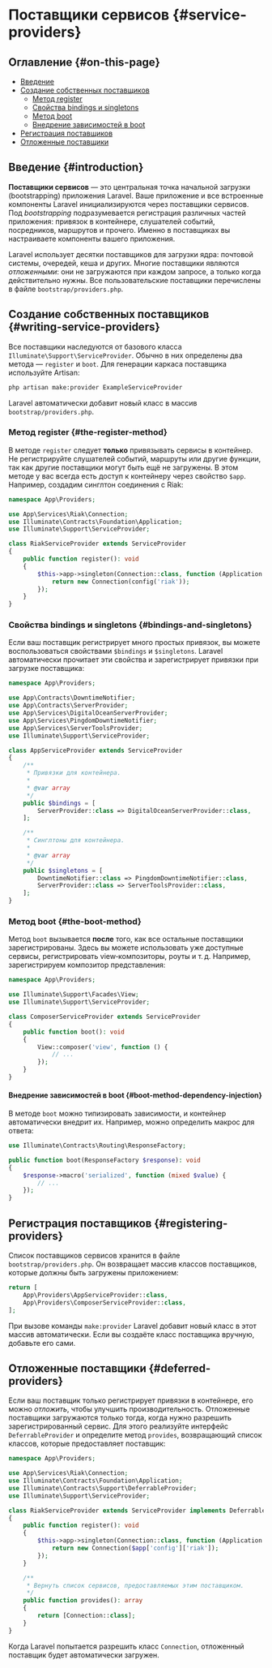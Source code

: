 # Поставщики сервисов {#service-providers}

## Оглавление {#on-this-page}

- [Введение](#introduction)
- [Создание собственных поставщиков](#writing-service-providers)
  - [Метод register](#the-register-method)
  - [Свойства bindings и singletons](#bindings-and-singletons)
  - [Метод boot](#the-boot-method)
  - [Внедрение зависимостей в boot](#boot-method-dependency-injection)
- [Регистрация поставщиков](#registering-providers)
- [Отложенные поставщики](#deferred-providers)

## Введение {#introduction}

**Поставщики сервисов** — это центральная точка начальной загрузки (bootstrapping) приложения Laravel. Ваше приложение и все встроенные компоненты Laravel инициализируются через поставщики сервисов. Под *bootstrapping* подразумевается регистрация различных частей приложения: привязок в контейнере, слушателей событий, посредников, маршрутов и прочего. Именно в поставщиках вы настраиваете компоненты вашего приложения.

Laravel использует десятки поставщиков для загрузки ядра: почтовой системы, очередей, кеша и других. Многие поставщики являются *отложенными*: они не загружаются при каждом запросе, а только когда действительно нужны. Все пользовательские поставщики перечислены в файле `bootstrap/providers.php`.

## Создание собственных поставщиков {#writing-service-providers}

Все поставщики наследуются от базового класса `Illuminate\Support\ServiceProvider`. Обычно в них определены два метода — `register` и `boot`. Для генерации каркаса поставщика используйте Artisan:

```bash
php artisan make:provider ExampleServiceProvider
```

Laravel автоматически добавит новый класс в массив `bootstrap/providers.php`.

### Метод register {#the-register-method}

В методе `register` следует **только** привязывать сервисы в контейнер. Не регистрируйте слушателей событий, маршруты или другие функции, так как другие поставщики могут быть ещё не загружены. В этом методе у вас всегда есть доступ к контейнеру через свойство `$app`. Например, создадим синглтон соединения с Riak:

```php
namespace App\Providers;

use App\Services\Riak\Connection;
use Illuminate\Contracts\Foundation\Application;
use Illuminate\Support\ServiceProvider;

class RiakServiceProvider extends ServiceProvider
{
    public function register(): void
    {
        $this->app->singleton(Connection::class, function (Application $app) {
            return new Connection(config('riak'));
        });
    }
}
```

### Свойства bindings и singletons {#bindings-and-singletons}

Если ваш поставщик регистрирует много простых привязок, вы можете воспользоваться свойствами `$bindings` и `$singletons`. Laravel автоматически прочитает эти свойства и зарегистрирует привязки при загрузке поставщика:

```php
namespace App\Providers;

use App\Contracts\DowntimeNotifier;
use App\Contracts\ServerProvider;
use App\Services\DigitalOceanServerProvider;
use App\Services\PingdomDowntimeNotifier;
use App\Services\ServerToolsProvider;
use Illuminate\Support\ServiceProvider;

class AppServiceProvider extends ServiceProvider
{
    /**
     * Привязки для контейнера.
     *
     * @var array
     */
    public $bindings = [
        ServerProvider::class => DigitalOceanServerProvider::class,
    ];

    /**
     * Синглтоны для контейнера.
     *
     * @var array
     */
    public $singletons = [
        DowntimeNotifier::class => PingdomDowntimeNotifier::class,
        ServerProvider::class => ServerToolsProvider::class,
    ];
}
```

### Метод boot {#the-boot-method}

Метод `boot` вызывается **после** того, как все остальные поставщики зарегистрированы. Здесь вы можете использовать уже доступные сервисы, регистрировать view‑композиторы, роуты и т. д. Например, зарегистрируем композитор представления:

```php
namespace App\Providers;

use Illuminate\Support\Facades\View;
use Illuminate\Support\ServiceProvider;

class ComposerServiceProvider extends ServiceProvider
{
    public function boot(): void
    {
        View::composer('view', function () {
            // ...
        });
    }
}
```

#### Внедрение зависимостей в boot {#boot-method-dependency-injection}

В методе `boot` можно типизировать зависимости, и контейнер автоматически внедрит их. Например, можно определить макрос для ответа:

```php
use Illuminate\Contracts\Routing\ResponseFactory;

public function boot(ResponseFactory $response): void
{
    $response->macro('serialized', function (mixed $value) {
        // ...
    });
}
```

## Регистрация поставщиков {#registering-providers}

Список поставщиков сервисов хранится в файле `bootstrap/providers.php`. Он возвращает массив классов поставщиков, которые должны быть загружены приложением:

```php
return [
    App\Providers\AppServiceProvider::class,
    App\Providers\ComposerServiceProvider::class,
];
```

При вызове команды `make:provider` Laravel добавит новый класс в этот массив автоматически. Если вы создаёте класс поставщика вручную, добавьте его сами.

## Отложенные поставщики {#deferred-providers}

Если ваш поставщик только регистрирует привязки в контейнере, его можно *отложить*, чтобы улучшить производительность. Отложенные поставщики загружаются только тогда, когда нужно разрешить зарегистрированный сервис. Для этого реализуйте интерфейс `DeferrableProvider` и определите метод `provides`, возвращающий список классов, которые предоставляет поставщик:

```php
namespace App\Providers;

use App\Services\Riak\Connection;
use Illuminate\Contracts\Foundation\Application;
use Illuminate\Contracts\Support\DeferrableProvider;
use Illuminate\Support\ServiceProvider;

class RiakServiceProvider extends ServiceProvider implements DeferrableProvider
{
    public function register(): void
    {
        $this->app->singleton(Connection::class, function (Application $app) {
            return new Connection($app['config']['riak']);
        });
    }

    /**
     * Вернуть список сервисов, предоставляемых этим поставщиком.
     */
    public function provides(): array
    {
        return [Connection::class];
    }
}
```

Когда Laravel попытается разрешить класс `Connection`, отложенный поставщик будет автоматически загружен.
